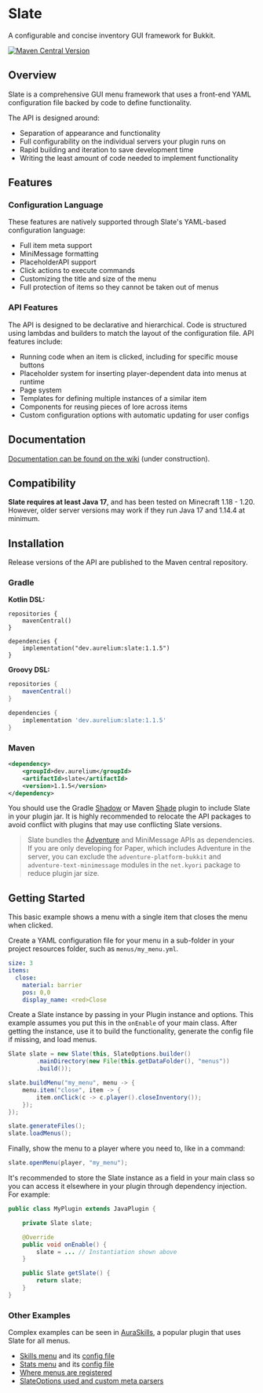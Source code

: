 # Slate

A configurable and concise inventory GUI framework for Bukkit.

[![Maven Central Version](https://img.shields.io/maven-central/v/dev.aurelium/slate?style=flat-square)](https://central.sonatype.com/artifact/dev.aurelium/slate)

## Overview

Slate is a comprehensive GUI menu framework that uses a front-end YAML configuration file backed by code to define functionality.

The API is designed around:
- Separation of appearance and functionality
- Full configurability on the individual servers your plugin runs on
- Rapid building and iteration to save development time
- Writing the least amount of code needed to implement functionality
## Features

### Configuration Language

These features are natively supported through Slate's YAML-based configuration language:
- Full item meta support
- MiniMessage formatting
- PlaceholderAPI support
- Click actions to execute commands
- Customizing the title and size of the menu
- Full protection of items so they cannot be taken out of menus

### API Features

The API is designed to be declarative and hierarchical. Code is structured using lambdas and builders to match the layout of the configuration file. API features include:

- Running code when an item is clicked, including for specific mouse buttons
- Placeholder system for inserting player-dependent data into menus at runtime
- Page system
- Templates for defining multiple instances of a similar item
- Components for reusing pieces of lore across items
- Custom configuration options with automatic updating for user configs

## Documentation

[Documentation can be found on the wiki](https://wiki.aurelium.dev/slate) (under construction).

## Compatibility

**Slate requires at least Java 17**, and has been tested on Minecraft 1.18 - 1.20. However, older server versions may work if they run Java 17 and 1.14.4 at minimum.

## Installation

Release versions of the API are published to the Maven central repository.

### Gradle

**Kotlin DSL:**
```Gradle Kotlin DSL
repositories {
    mavenCentral()
}

dependencies {
    implementation("dev.aurelium:slate:1.1.5")
}
```

**Groovy DSL:**
```gradle
repositories {
    mavenCentral()
}

dependencies {
    implementation 'dev.aurelium:slate:1.1.5'
}
```

### Maven

```xml
<dependency>
    <groupId>dev.aurelium</groupId>
    <artifactId>slate</artifactId>
    <version>1.1.5</version>
</dependency>
```

You should use the Gradle [Shadow](https://github.com/johnrengelman/shadow) or Maven [Shade](https://maven.apache.org/plugins/maven-shade-plugin/usage.html) plugin to include Slate in your plugin jar. It is highly recommended to relocate the API packages to avoid conflict with plugins that may use conflicting Slate versions.

> Slate bundles the [Adventure](https://github.com/KyoriPowered/adventure) and MiniMessage APIs as dependencies. If you are only developing for Paper, which includes Adventure in the server, you can exclude the `adventure-platform-bukkit` and `adventure-text-minimessage` modules in the `net.kyori` package to reduce plugin jar size.

## Getting Started

This basic example shows a menu with a single item that closes the menu when clicked.

Create a YAML configuration file for your menu in a sub-folder in your project resources folder, such as `menus/my_menu.yml`.

```yaml
size: 3
items:
  close:
    material: barrier
    pos: 0,0
    display_name: <red>Close
```

Create a Slate instance by passing in your Plugin instance and options. This example assumes you put this in the `onEnable` of your main class. After getting the instance, use it to build the functionality, generate the config file if missing, and load menus.

```java
Slate slate = new Slate(this, SlateOptions.builder()
        .mainDirectory(new File(this.getDataFolder(), "menus"))
        .build());

slate.buildMenu("my_menu", menu -> {
    menu.item("close", item -> {
        item.onClick(c -> c.player().closeInventory());
    });
});

slate.generateFiles();
slate.loadMenus();
```

Finally, show the menu to a player where you need to, like in a command:

```java
slate.openMenu(player, "my_menu");
```

It's recommended to store the Slate instance as a field in your main class so you can access it elsewhere in your plugin through dependency injection. For example:

```java
public class MyPlugin extends JavaPlugin {

    private Slate slate;

    @Override
    public void onEnable() {
        slate = ... // Instantiation shown above
    }

    public Slate getSlate() {
        return slate;
    }
}
```

### Other Examples

Complex examples can be seen in [AuraSkills](https://github.com/Archy-X/AuraSkills), a popular plugin that uses Slate for all menus.
- [Skills menu](https://github.com/Archy-X/AuraSkills/blob/master/bukkit/src/main/java/dev/aurelium/auraskills/bukkit/menus/SkillsMenu.java) and its [config file](https://github.com/Archy-X/AuraSkills/blob/master/bukkit/src/main/resources/menus/skills.yml)
- [Stats menu](https://github.com/Archy-X/AuraSkills/blob/master/bukkit/src/main/java/dev/aurelium/auraskills/bukkit/menus/StatsMenu.java) and its [config file](https://github.com/Archy-X/AuraSkills/blob/master/bukkit/src/main/resources/menus/stats.yml)
- [Where menus are registered](https://github.com/Archy-X/AuraSkills/blob/master/bukkit/src/main/java/dev/aurelium/auraskills/bukkit/menus/MenuRegistrar.java)
- [SlateOptions used and custom meta parsers](https://github.com/Archy-X/AuraSkills/blob/master/bukkit/src/main/java/dev/aurelium/auraskills/bukkit/menus/MenuOptions.java)